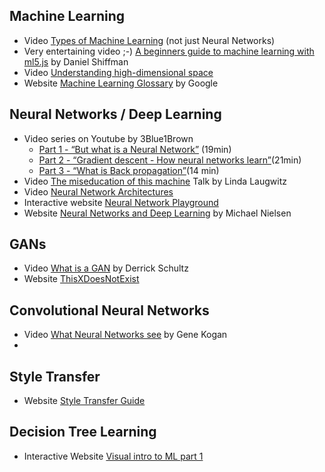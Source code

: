 ## Machine Learning

- Video [Types of Machine Learning](https://www.youtube.com/watch?v=YlGEQyEM_a8) (not just Neural Networks)
- Very entertaining video ;-) [A beginners guide to machine learning with ml5.js](https://www.youtube.com/watch?v=jmznx0Q1fP0) by Daniel Shiffman
- Video [Understanding high-dimensional space](https://www.youtube.com/watch?v=wvsE8jm1GzE&feature=emb_logo)
- Website [Machine Learning Glossary](https://developers.google.com/machine-learning/glossary) by Google

## Neural Networks / Deep Learning

- Video series on Youtube by 3Blue1Brown
  - [Part 1 - “But what is a Neural Network”](https://www.youtube.com/watch?v=aircAruvnKk) (19min)
  - [Part 2 - “Gradient descent - How neural networks learn”](https://www.youtube.com/watch?v=IHZwWFHWa-w)(21min)
  - [Part 3 - “What is Back propagation”](https://www.youtube.com/watch?v=Ilg3gGewQ5U)(14 min)
- Video [The miseducation of this machine](https://www.youtube.com/watch?v=1-8J0wfvhrU) Talk by Linda Laugwitz
- Video [Neural Network Architectures](https://www.youtube.com/watch?v=oJNHXPs0XDk&feature=emb_logo)
- Interactive website [Neural Network Playground](https://playground.tensorflow.org/)
- Website [Neural Networks and Deep Learning](http://neuralnetworksanddeeplearning.com/index.html) by Michael Nielsen

## GANs

- Video [What is a GAN](https://www.youtube.com/watch?v=e1Ed3LGQpiA) by Derrick Schultz
- Website [ThisXDoesNotExist](https://thisxdoesnotexist.com/)

## Convolutional Neural Networks

- Video [What Neural Networks see](https://experiments.withgoogle.com/what-neural-nets-see) by Gene Kogan
-

## Style Transfer

- Website [Style Transfer Guide](https://www.fritz.ai/style-transfer/)

## Decision Tree Learning

- Interactive Website [Visual intro to ML part 1](http://www.r2d3.us/visual-intro-to-machine-learning-part-1/)
